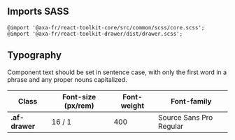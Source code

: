 ## Imports SASS

```
@import '@axa-fr/react-toolkit-core/src/common/scss/core.scss';
@import '@axa-fr/react-toolkit-drawer/dist/drawer.scss';
```

## Typography

Component text should be set in sentence case, with only the first word in a phrase and any proper nouns capitalized.

| Class          | Font-size (px/rem) | Font-weight | Font-family             |
| -------------- | ------------------ | ----------- | ----------------------- |
| **.af-drawer** | 16 / 1             | 400         | Source Sans Pro Regular |
